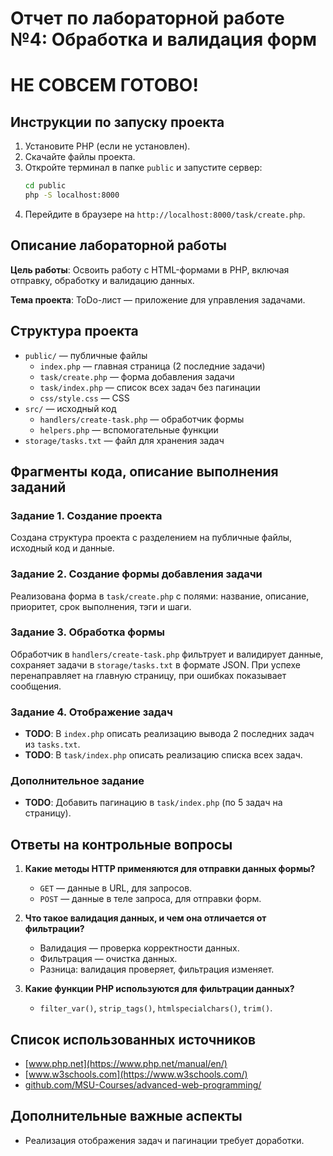 # Отчет по лабораторной работе №4: Обработка и валидация форм

# НЕ СОВСЕМ ГОТОВО!

## Инструкции по запуску проекта

1. Установите PHP (если не установлен).
2. Скачайте файлы проекта.
3. Откройте терминал в папке `public` и запустите сервер:
   ```sh
   cd public
   php -S localhost:8000
   ```
4. Перейдите в браузере на `http://localhost:8000/task/create.php`.

## Описание лабораторной работы

**Цель работы**: Освоить работу с HTML-формами в PHP, включая отправку, обработку и валидацию данных.

**Тема проекта**: ToDo-лист — приложение для управления задачами.

## Структура проекта
- `public/` — публичные файлы
  - `index.php` — главная страница (2 последние задачи)
  - `task/create.php` — форма добавления задачи
  - `task/index.php` — список всех задач без пагинации
  - `css/style.css` — CSS
- `src/` — исходный код
  - `handlers/create-task.php` — обработчик формы
  - `helpers.php` — вспомогательные функции
- `storage/tasks.txt` — файл для хранения задач

## Фрагменты кода, описание выполнения заданий

### Задание 1. Создание проекта
Создана структура проекта с разделением на публичные файлы, исходный код и данные.

### Задание 2. Создание формы добавления задачи
Реализована форма в `task/create.php` с полями: название, описание, приоритет, срок выполнения, тэги и шаги.

### Задание 3. Обработка формы
Обработчик в `handlers/create-task.php` фильтрует и валидирует данные, сохраняет задачи в `storage/tasks.txt` в формате JSON. При успехе перенаправляет на главную страницу, при ошибках показывает сообщения.

### Задание 4. Отображение задач
- **TODO**: В `index.php` описать реализацию вывода 2 последних задач из `tasks.txt`.
- **TODO**: В `task/index.php` описать реализацию списка всех задач.

### Дополнительное задание
- **TODO**: Добавить пагинацию в `task/index.php` (по 5 задач на страницу).

## Ответы на контрольные вопросы

1. **Какие методы HTTP применяются для отправки данных формы?**  
   - `GET` — данные в URL, для запросов.  
   - `POST` — данные в теле запроса, для отправки форм.

2. **Что такое валидация данных, и чем она отличается от фильтрации?**  
   - Валидация — проверка корректности данных.  
   - Фильтрация — очистка данных.  
   - Разница: валидация проверяет, фильтрация изменяет.

3. **Какие функции PHP используются для фильтрации данных?**  
   - `filter_var()`, `strip_tags()`, `htmlspecialchars()`, `trim()`.

## Список использованных источников
- [www.php.net](https://www.php.net/manual/en/)  
- [www.w3schools.com](https://www.w3schools.com/)  
- [github.com/MSU-Courses/advanced-web-programming/](https://github.com/MSU-Courses/advanced-web-programming/)

## Дополнительные важные аспекты
- Реализация отображения задач и пагинации требует доработки.

